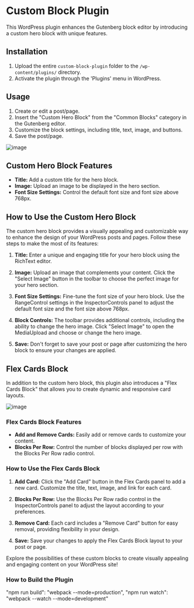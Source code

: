 # Custom Block Plugin

This WordPress plugin enhances the Gutenberg block editor by introducing a custom hero block with unique features.

## Installation

1. Upload the entire `custom-block-plugin` folder to the `/wp-content/plugins/` directory.
2. Activate the plugin through the 'Plugins' menu in WordPress.

## Usage

1. Create or edit a post/page.
2. Insert the "Custom Hero Block" from the "Common Blocks" category in the Gutenberg editor.
3. Customize the block settings, including title, text, image, and buttons.
4. Save the post/page.

![image](https://github.com/Gerg12/gutenberg-block-library/assets/25252407/ed27c68d-61df-4285-b41d-79306b092181)

## Custom Hero Block Features

- **Title:** Add a custom title for the hero block.
- **Image:** Upload an image to be displayed in the hero section.
- **Font Size Settings:** Control the default font size and font size above 768px.

## How to Use the Custom Hero Block

The custom hero block provides a visually appealing and customizable way to enhance the design of your WordPress posts and pages. Follow these steps to make the most of its features:

1. **Title:** Enter a unique and engaging title for your hero block using the RichText editor.

2. **Image:** Upload an image that complements your content. Click the "Select Image" button in the toolbar to choose the perfect image for your hero section.

3. **Font Size Settings:** Fine-tune the font size of your hero block. Use the RangeControl settings in the InspectorControls panel to adjust the default font size and the font size above 768px.

4. **Block Controls:** The toolbar provides additional controls, including the ability to change the hero image. Click "Select Image" to open the MediaUpload and choose or change the hero image.

5. **Save:** Don't forget to save your post or page after customizing the hero block to ensure your changes are applied.

## Flex Cards Block

In addition to the custom hero block, this plugin also introduces a "Flex Cards Block" that allows you to create dynamic and responsive card layouts.

![image](https://github.com/Gerg12/gutenberg-block-library/assets/25252407/ff648cb2-2b82-400d-9f9a-4f0f6e1b06c7)

### Flex Cards Block Features

- **Add and Remove Cards:** Easily add or remove cards to customize your content.
- **Blocks Per Row:** Control the number of blocks displayed per row with the Blocks Per Row radio control.

### How to Use the Flex Cards Block

1. **Add Card:** Click the "Add Card" button in the Flex Cards panel to add a new card. Customize the title, text, image, and link for each card.

2. **Blocks Per Row:** Use the Blocks Per Row radio control in the InspectorControls panel to adjust the layout according to your preferences.

3. **Remove Card:** Each card includes a "Remove Card" button for easy removal, providing flexibility in your design.

4. **Save:** Save your changes to apply the Flex Cards Block layout to your post or page.

Explore the possibilities of these custom blocks to create visually appealing and engaging content on your WordPress site!

### How to Build the Plugin

"npm run build": "webpack --mode=production",
"npm run watch": "webpack --watch --mode=development"
